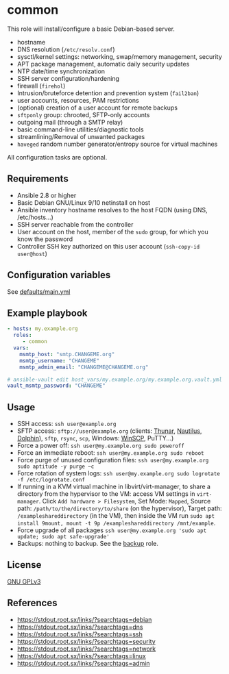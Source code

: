 common
=============

This role will install/configure a basic Debian-based server. 

- hostname
- DNS resolution (`/etc/resolv.conf`)
- sysctl/kernel settings: networking, swap/memory management, security
- APT package management, automatic daily security updates
- NTP date/time synchronization
- SSH server configuration/hardening
- firewall (`firehol`)
- Intrusion/bruteforce detention and prevention system (`fail2ban`)
- user accounts, resources, PAM restrictions
- (optional) creation of a user account for remote backups
- `sftponly` group: chrooted, SFTP-only accounts
- outgoing mail (through a SMTP relay)
- basic command-line utilities/diagnostic tools
- streamlining/Removal of unwanted packages
- `haveged` random number generator/entropy source for virtual machines

All configuration tasks are optional.

Requirements
------------

- Ansible 2.8 or higher
- Basic Debian GNU/Linux 9/10 netinstall on host
- Ansible inventory hostname resolves to the host FQDN (using DNS, /etc/hosts...)
- SSH server reachable from the controller
- User account on the host, member of the `sudo` group, for which you know the password
- Controller SSH key authorized on this user account (`ssh-copy-id user@host`)


Configuration variables
-----------------------

See [defaults/main.yml](defaults/main.yml)


Example playbook
-----------------

```yaml
- hosts: my.example.org
  roles:
     - common
  vars:
    msmtp_host: "smtp.CHANGEME.org"
    msmtp_username: "CHANGEME"
    msmtp_admin_email: "CHANGEME@CHANGEME.org"

# ansible-vault edit host_vars/my.example.org/my.example.org.vault.yml
vault_msmtp_password: "CHANGEME"
```


Usage
------------

 - SSH access: `ssh user@example.org`
 - SFTP access: `sftp://user@example.org` (clients: [Thunar](http://docs.xfce.org/xfce/thunar/start), [Nautilus](https://wiki.gnome.org/action/show/Apps/Nautilus), [Dolphin](https://www.kde.org/applications/system/dolphin/)), `sftp`, `rsync`, `scp`, Windows: [WinSCP](https://winscp.net/eng/index.php), PuTTY...)
- Force a power off: `ssh user@my.example.org sudo poweroff`
- Force an immediate reboot: `ssh user@my.example.org sudo reboot`
- Force purge of unused configuration files: `ssh user@my.example.org sudo aptitude -y purge ~c`
- Force rotation of system logs: `ssh user@my.example.org sudo logrotate -f /etc/logrotate.conf`
- If running in a KVM virtual machine in libvirt/virt-manager, to share a directory from the hypervisor to the VM: access VM settings in `virt-manager`. Click `Add hardware > Filesystem`, Set Mode: `Mapped`, Source path: `/path/to/the/directory/to/share` (on the hypervisor), Target path: `/exampleshareddirectory` (in the VM), then inside the VM run `sudo apt install 9mount, mount -t 9p /exampleshareddirectory /mnt/example`.
- Force upgrade of all packages `ssh user@my.example.org 'sudo apt update; sudo apt safe-upgrade'`
- Backups: nothing to backup. See the [backup](../backup/README.md) role.


License
-------

[GNU GPLv3](../../LICENSE)

References
-----------------

- https://stdout.root.sx/links/?searchtags=debian
- https://stdout.root.sx/links/?searchtags=dns
- https://stdout.root.sx/links/?searchtags=ssh
- https://stdout.root.sx/links/?searchtags=security
- https://stdout.root.sx/links/?searchtags=network
- https://stdout.root.sx/links/?searchtags=linux
- https://stdout.root.sx/links/?searchtags=admin
